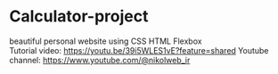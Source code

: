 # Calculator-project
beautiful personal website using CSS HTML Flexbox    
Tutorial video: https://youtu.be/39i5WLES1vE?feature=shared 
Youtube channel: https://www.youtube.com/@nikolweb_ir
